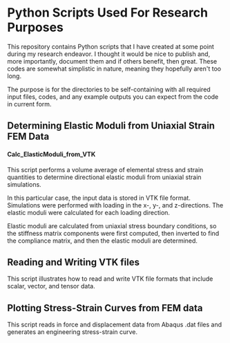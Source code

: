 # Python Scripts Used For Research Purposes
This repository contains Python scripts that I have created at some point during my research endeavor.  I thought it would be nice to publish and, more importantly, document them and if others benefit, then great.  These codes are somewhat simplistic in nature, meaning they hopefully aren't too long.  

The purpose is for the directories to be self-containing with all required input files, codes, and any example outputs you can expect from the code in current form.

## Determining Elastic Moduli from Uniaxial Strain FEM Data
#### Calc_ElasticModuli_from_VTK
This script performs a volume average of elemental stress and strain quantities to determine directional elastic moduli from uniaxial strain simulations.

In this particular case, the input data is stored in VTK file format.  Simulations were performed with loading in the x-, y-, and z-directions.  The elastic moduli were calculated for each loading direction.

Elastic moduli are calculated from uniaxial stress boundary conditions, so the stiffness matrix components were first computed, then inverted to find the compliance matrix, and then the elastic moduli are determined.

## Reading and Writing VTK files
This script illustrates how to read and write VTK file formats that include scalar, vector, and tensor data.  

## Plotting Stress-Strain Curves from FEM data 
This script reads in force and displacement data from Abaqus .dat files and generates an engineering stress-strain curve.
